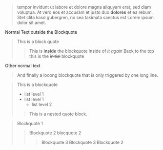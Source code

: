 > tempor invidunt ut labore et dolore magna aliquyam erat, sed diam voluptua. At
> vero eos et accusam et justo duo **dolores** et ea rebum. Stet clita kasd gubergren,
> no sea takimata sanctus est Lorem ipsum dolor sit amet.

Normal Text outside the Blockquote

> This is a block quote
>    > This is **inside** the blockquote
>    > Inside of _it again_
> Back to the top
> this is the ~~initial~~ blockquote

Other normal text

> And finally a looong blockquote that is only triggered
by one long line.

> This is a blockquote
>
>    - list level 1
>    - list level 1
>        - list level 2
>
> > This is a nested quote block.

> Blockquote 1
>> Blockquote 2
> > blocquote 2
> > > Blockquote 3
>>> Blockquote 3
> > Blockquote 2

